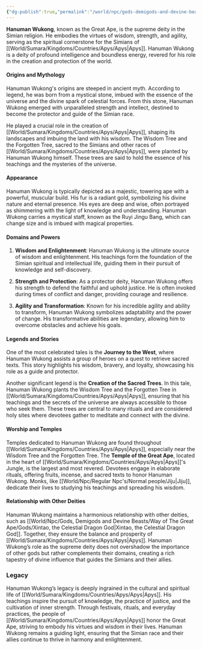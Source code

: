 ```yaml
---
{"dg-publish":true,"permalink":"/world/npc/gods-demigods-and-devine-beasts/way-of-the-great-ape/gods/hanuman-wukong-the-great-ape/"}
---
```


**Hanuman Wukong**, known as the Great Ape, is the supreme deity in the Simian religion. He embodies the virtues of wisdom, strength, and agility, serving as the spiritual cornerstone for the Simians of [[World/Sumara/Kingdoms/Countries/Apys/Apys\|Apys]]. Hanuman Wukong is a deity of profound intelligence and boundless energy, revered for his role in the creation and protection of the world.

#### Origins and Mythology

Hanuman Wukong's origins are steeped in ancient myth. According to legend, he was born from a mystical stone, imbued with the essence of the universe and the divine spark of celestial forces. From this stone, Hanuman Wukong emerged with unparalleled strength and intellect, destined to become the protector and guide of the Simian race.

He played a crucial role in the creation of [[World/Sumara/Kingdoms/Countries/Apys/Apys\|Apys]], shaping its landscapes and imbuing the land with his wisdom. The Wisdom Tree and the Forgotten Tree, sacred to the Simians and other races of [[World/Sumara/Kingdoms/Countries/Apys/Apys\|Apys]], were planted by Hanuman Wukong himself. These trees are said to hold the essence of his teachings and the mysteries of the universe.

#### Appearance

Hanuman Wukong is typically depicted as a majestic, towering ape with a powerful, muscular build. His fur is a radiant gold, symbolizing his divine nature and eternal presence. His eyes are deep and wise, often portrayed as shimmering with the light of knowledge and understanding. Hanuman Wukong carries a mystical staff, known as the Ruyi Jingu Bang, which can change size and is imbued with magical properties.

#### Domains and Powers

1. **Wisdom and Enlightenment**: Hanuman Wukong is the ultimate source of wisdom and enlightenment. His teachings form the foundation of the Simian spiritual and intellectual life, guiding them in their pursuit of knowledge and self-discovery.
    
2. **Strength and Protection**: As a protector deity, Hanuman Wukong offers his strength to defend the faithful and uphold justice. He is often invoked during times of conflict and danger, providing courage and resilience.
    
3. **Agility and Transformation**: Known for his incredible agility and ability to transform, Hanuman Wukong symbolizes adaptability and the power of change. His transformative abilities are legendary, allowing him to overcome obstacles and achieve his goals.
    

#### Legends and Stories

One of the most celebrated tales is the **Journey to the West**, where Hanuman Wukong assists a group of heroes on a quest to retrieve sacred texts. This story highlights his wisdom, bravery, and loyalty, showcasing his role as a guide and protector.

Another significant legend is the **Creation of the Sacred Trees**. In this tale, Hanuman Wukong plants the Wisdom Tree and the Forgotten Tree in [[World/Sumara/Kingdoms/Countries/Apys/Apys\|Apys]], ensuring that his teachings and the secrets of the universe are always accessible to those who seek them. These trees are central to many rituals and are considered holy sites where devotees gather to meditate and connect with the divine.

#### Worship and Temples

Temples dedicated to Hanuman Wukong are found throughout [[World/Sumara/Kingdoms/Countries/Apys/Apys\|Apys]], especially near the Wisdom Tree and the Forgotten Tree. The **Temple of the Great Ape**, located in the heart of [[World/Sumara/Kingdoms/Countries/Apys/Apys\|Apys]]'s Jungle, is the largest and most revered. Devotees engage in elaborate rituals, offering fruits, incense, and sacred texts to honor Hanuman Wukong. Monks, like [[World/Npc/Regular Npc's/Normal people/Jiju\|Jiju]], dedicate their lives to studying his teachings and spreading his wisdom.

#### Relationship with Other Deities

Hanuman Wukong maintains a harmonious relationship with other deities, such as [[World/Npc/Gods, Demigods and Devine Beasts/Way of The Great Ape/Gods/Xintao, the Celestial Dragon God\|Xintao, the Celestial Dragon God]]. Together, they ensure the balance and prosperity of [[World/Sumara/Kingdoms/Countries/Apys/Apys\|Apys]]. Hanuman Wukong’s role as the supreme deity does not overshadow the importance of other gods but rather complements their domains, creating a rich tapestry of divine influence that guides the Simians and their allies.

### Legacy

Hanuman Wukong’s legacy is deeply ingrained in the cultural and spiritual life of [[World/Sumara/Kingdoms/Countries/Apys/Apys\|Apys]]. His teachings inspire the pursuit of knowledge, the practice of justice, and the cultivation of inner strength. Through festivals, rituals, and everyday practices, the people of [[World/Sumara/Kingdoms/Countries/Apys/Apys\|Apys]] honor the Great Ape, striving to embody his virtues and wisdom in their lives. Hanuman Wukong remains a guiding light, ensuring that the Simian race and their allies continue to thrive in harmony and enlightenment.